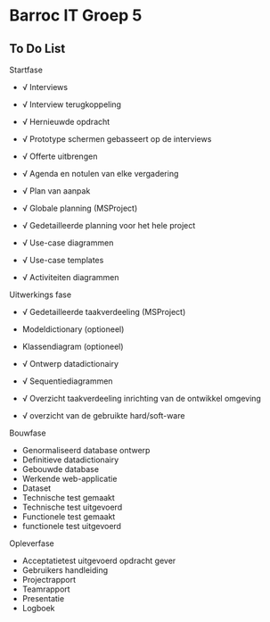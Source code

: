 # Barroc IT Groep 5


## To Do List

Startfase

- √ Interviews                                 
- √ Interview terugkoppeling
- √ Hernieuwde opdracht
- √ Prototype schermen gebasseert op de interviews


- √ Offerte uitbrengen
- √ Agenda en notulen van elke vergadering
- √ Plan van aanpak
- √ Globale planning (MSProject)
- √ Gedetailleerde planning voor het hele project
- √ Use-case diagrammen
- √ Use-case templates
- √ Activiteiten diagrammen

Uitwerkings fase

- √ Gedetailleerde taakverdeeling (MSProject)
- Modeldictionary (optioneel)
- Klassendiagram (optioneel)


- √ Ontwerp datadictionairy
- √ Sequentiediagrammen
- √ Overzicht taakverdeeling inrichting van de ontwikkel omgeving
- √ overzicht van de gebruikte hard/soft-ware

Bouwfase

- Genormaliseerd database ontwerp
- Definitieve datadictionairy
- Gebouwde database
- Werkende web-applicatie
- Dataset
- Technische test gemaakt
- Technische test uitgevoerd
- Functionele test gemaakt
- functionele test uitgevoerd

Opleverfase

- Acceptatietest uitgevoerd opdracht gever
- Gebruikers handleiding
- Projectrapport
- Teamrapport
- Presentatie
- Logboek
